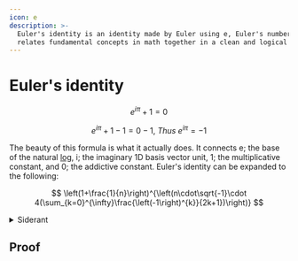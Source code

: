 ```yaml
---
icon: e
description: >-
  Euler's identity is an identity made by Euler using e, Euler's number. It
  relates fundamental concepts in math together in a clean and logical way.
---
```


# Euler's identity

$$
e^{i\pi}+1=0
$$

$$
e^{i\pi}+1-1=0-1,\:Thus\:e^{i\pi}=-1
$$

The beauty of this formula is what it actually does. It connects e; the base of the natural [log](functions/function-catalog/logarithmic-function/), i; the imaginary 1D basis vector unit, 1; the multiplicative constant, and 0; the addictive constant. Euler's identity can be expanded to the following:

$$
\left(1+\frac{1}{n}\right)^{\left(n\cdot\sqrt{-1}\cdot 4(\sum_{k=0}^{\infty}\frac{\left(-1\right)^{k}}{2k+1})\right)}
$$

<details>

<summary>Siderant</summary>

If you are just looking for math directly please skip this siderant I don't want to take away or distract from your learning through the Math Wiki; otherwise keep reading... or don't. I made the the above formula just to see how much I could expand it; there is no real reason to do so. (1+1/n)^n as n approaches infinity is equal to e. The square root of -1 is defined as i. The last part is Leibniz's formula for pi, and because the formula is for pi/4 I multiplied that by 4 to just get pi.

</details>

## Proof
